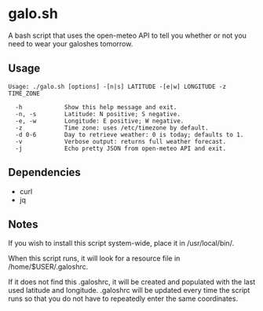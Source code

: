 # galo.sh

A bash script that uses the open-meteo API to tell you whether or not you need to wear your galoshes tomorrow.

## Usage

```
Usage: ./galo.sh [options] -[n|s] LATITUDE -[e|w] LONGITUDE -z TIME_ZONE

  -h            Show this help message and exit.
  -n, -s        Latitude: N positive; S negative.
  -e, -w        Longitude: E positive; W negative.
  -z            Time zone: uses /etc/timezone by default.
  -d 0-6        Day to retrieve weather: 0 is today; defaults to 1.
  -v            Verbose output: returns full weather forecast.
  -j            Echo pretty JSON from open-meteo API and exit.
```

## Dependencies

- curl
- jq

## Notes

If you wish to install this script system-wide, place it in /usr/local/bin/.

When this script runs, it will look for a resource file in /home/$USER/.galoshrc.

If it does not find this .galoshrc, it will be created and populated with the last used latitude and longitude.
.galoshrc will be updated every time the script runs so that you do not have to repeatedly enter the same coordinates.
